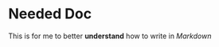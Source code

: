 # Needed Doc

This is for me to better <strong>understand</strong> how to write in <em>Markdown</em>
